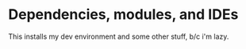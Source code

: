 # Dependencies, modules, and IDEs

This installs my dev environment and some other stuff, b/c i'm lazy.
